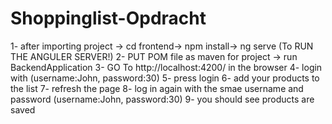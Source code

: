# Shoppinglist-Opdracht
1- after importing project -> cd frontend-> npm install-> ng serve (To RUN THE ANGULER SERVER!)
2- PUT POM file as maven for project -> run BackendApplication
3- GO To http://localhost:4200/ in the browser
4- login with (username:John, password:30)
5- press login
6- add your products to the list
7- refresh the page
8- log in again with the smae username and password (username:John, password:30)
9- you should see products are saved
